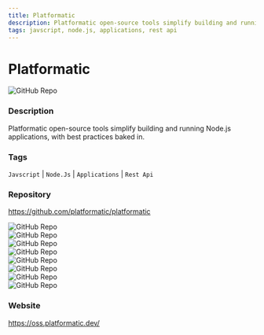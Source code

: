 ```yaml
---
title: Platformatic
description: Platformatic open-source tools simplify building and running Node.js applications, with best practices baked in.
tags: javscript, node.js, applications, rest api
---
```

        

# Platformatic

![GitHub Repo](https://img.shields.io/static/v1?label=category&message=opensource&color=green)

### Description

Platformatic open-source tools simplify building and running Node.js applications, with best practices baked in.

### Tags

`Javscript` | `Node.Js` | `Applications` | `Rest Api`

### Repository

https://github.com/platformatic/platformatic

![GitHub Repo](https://img.shields.io/github/stars/platformatic/platformatic?style=social)<br />![GitHub Repo](https://img.shields.io/github/forks/platformatic/platformatic?style=social)<br />![GitHub Repo](https://img.shields.io/github/v/tag/platformatic/platformatic?style=social)<br />![GitHub Repo](https://img.shields.io/github/contributors/platformatic/platformatic)<br />![GitHub Repo](https://img.shields.io/github/issues-pr/platformatic/platformatic)<br />![GitHub Repo](https://img.shields.io/github/issues/platformatic/platformatic)<br />![GitHub Repo](https://img.shields.io/github/license/platformatic/platformatic)<br />![GitHub Repo](https://img.shields.io/github/last-commit/platformatic/platformatic)<br />

### Website

https://oss.platformatic.dev/